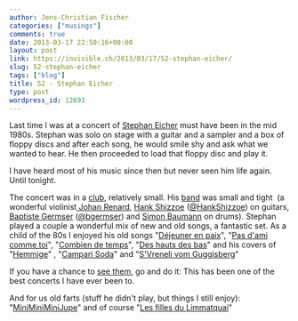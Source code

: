 ```yaml
---
author: Jens-Christian Fischer
categories: ["musings"]
comments: true
date: 2013-03-17 22:50:16+00:00
layout: post
link: https://invisible.ch/2013/03/17/52-stephan-eicher/
slug: 52-stephan-eicher
tags: ["blog"]
title: 52 - Stephan Eicher
type: post
wordpress_id: 12693
---
```


Last time I was at a concert of [Stephan Eicher](https://en.wikipedia.org/wiki/Stephan_Eicher) must have been in the mid 1980s. Stephan was solo on stage with a guitar and a sampler and a box of floppy discs and after each song, he would smile shy and ask what we wanted to hear. He then proceeded to load that floppy disc and play it.

I have heard most of his music since then but never seen him life again. Until tonight.

The concert was in a [club](https://www.x-tra.ch/), relatively small. His [band](https://allblues.ch/Stephan-Eicher/1361) was small and tight  (a wonderful violinist[ Johan Renard](https://soundcloud.com/johan-renard), [Hank Shizzoe](https://www.hankshizzoe.com/) ([@HankShizzoe](https://twitter.com/HankShizzoe)) on guitars, [Baptiste Germser](https://www.myspace.com/baptistegermser) ([@bgermser](https://twitter.com/bgermser)) and [Simon Baumann](https://www.simonb.ch/index1.html) on drums). Stephan played a couple a wonderful mix of new and old songs, a fantastic set. As a child of the 80s I enjoyed his old songs "[Déjeuner en paix](https://www.youtube.com/watch?v=ujV_f65dnF8)", "[Pas d'ami comme toi](https://www.youtube.com/watch?v=-BF7YAHvo0g)", "[Combien de temps](https://www.youtube.com/watch?v=bh7J9soviHo)", "[Des hauts des bas](https://www.youtube.com/watch?v=B0sjXFoQaxs&list=AL94UKMTqg-9CUGytVAt3sJZWIKDWAJBxU)" and his covers of "[Hemmige](https://www.youtube.com/watch?v=ohHncHGIFgM&list=AL94UKMTqg-9CUGytVAt3sJZWIKDWAJBxU)" , "[Campari Soda](https://www.youtube.com/watch?v=hFxwFGaw4wg)" and "[S'Vreneli vom Guggisberg](https://www.youtube.com/watch?v=A7uHWQEHcp0)"

If you have a chance to [see them](https://www.hankshizzoe.com/english/tour/tour.html), go and do it: This has been one of the best concerts I have ever been to.

And for us old farts (stuff he didn't play, but things I still enjoy): "[MiniMiniMiniJupe](https://www.youtube.com/watch?v=QQ877LI0IHU&list=AL94UKMTqg-9CUGytVAt3sJZWIKDWAJBxU)" and of course "[Les filles du Limmatquai](https://www.youtube.com/watch?v=HpjV3QRGyn0)"
